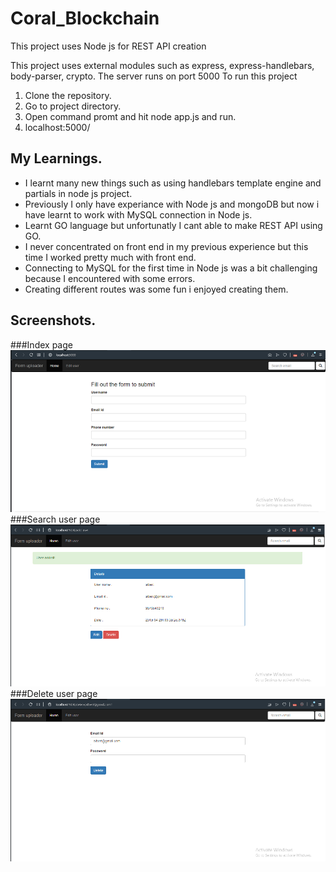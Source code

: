 # Coral_Blockchain

This project uses Node js for REST API creation

This project uses external modules such as express, express-handlebars, body-parser, crypto.
The server runs on port 5000
To run this project
1. Clone the repository.
2. Go to project directory.
3. Open command promt and hit node app.js and run.
4. localhost:5000/

## My Learnings.
  * I learnt many new things such as using handlebars template engine and partials in node js project.
  * Previously I only have experiance with Node js and mongoDB but now i have learnt to work with MySQL connection in Node js.
  * Learnt GO language but unfortunatly I cant able to make REST API using GO.
  * I never concentrated on front end in my previous experience but this time I worked pretty much with front end.
  * Connecting to MySQL for the first time in Node js was a bit challenging because I encountered with some errors.
  * Creating different routes was some fun i enjoyed creating them.
  
## Screenshots.
###Index page
![Alt text](https://github.com/ManivannanBel/Coral_Blockchain/blob/master/screenshots/home.png?raw=true "Title")
###Search user page
![Alt text](https://github.com/ManivannanBel/Coral_Blockchain/blob/master/screenshots/users.png?raw=true "Title")
###Delete user page
![Alt text](https://github.com/ManivannanBel/Coral_Blockchain/blob/master/screenshots/delete.png?raw=true "Title")
